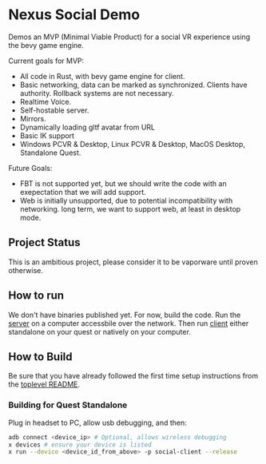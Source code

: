 # Nexus Social Demo

Demos an MVP (Minimal Viable Product) for a social VR experience using the bevy
game engine.

Current goals for MVP:
- All code in Rust, with bevy game engine for client.
- Basic networking, data can be marked as synchronized. Clients have authority.
  Rollback systems are not necessary.
- Realtime Voice.
- Self-hostable server.
- Mirrors.
- Dynamically loading gltf avatar from URL
- Basic IK support
- Windows PCVR & Desktop, Linux PCVR & Desktop, MacOS Desktop, Standalone Quest.

Future Goals:
- FBT is not supported yet, but we should write the code with an exepectation that we
  will add support.
- Web is initially unsupported, due to potential incompatibility with networking.
  long term, we want to support web, at least in desktop mode.

## Project Status

This is an ambitious project, please consider it to be vaporware until proven otherwise.

## How to run

We don't have binaries published yet. For now, build the code. 
Run the [server](server/) on a computer accessbile over the network. Then run
[client](client/) either standalone on your quest or natively on your computer.

## How to Build

Be sure that you have already followed the first time setup instructions from the [toplevel README](../../README.md).

### Building for Quest Standalone

Plug in headset to PC, allow usb debugging, and then:
```sh
adb connect <device_ip> # Optional, allows wireless debugging
x devices # ensure your device is listed
x run --device <device_id_from_above> -p social-client --release
```

